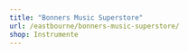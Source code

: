 ```yaml
---
title: "Bonners Music Superstore"
url: /eastbourne/bonners-music-superstore/
shop: Instrumente
---
```

